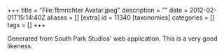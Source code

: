 +++
title = "File:Ttmrichter Avatar.jpeg"
description = ""
date = 2012-02-01T15:14:40Z
aliases = []
[extra]
id = 11340
[taxonomies]
categories = []
tags = []
+++

Generated from South Park Studios' web application.  This is a very good likeness.
